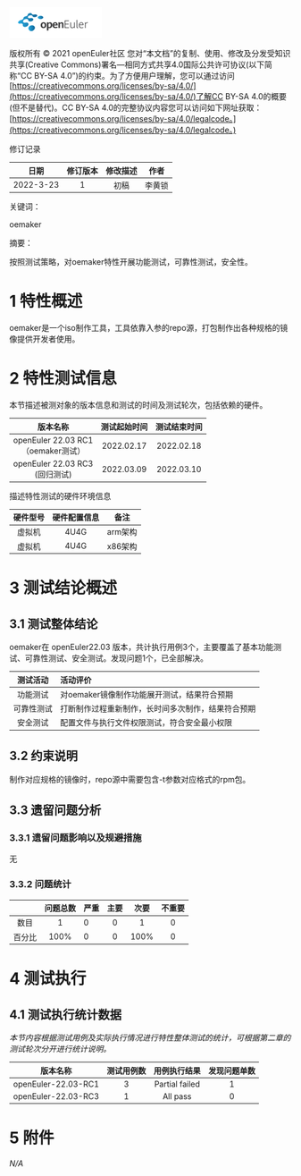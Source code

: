 ![openEuler ico](../../images/openEuler.png)

版权所有 © 2021  openEuler社区
 您对“本文档”的复制、使用、修改及分发受知识共享(Creative Commons)署名—相同方式共享4.0国际公共许可协议(以下简称“CC BY-SA 4.0”)的约束。为了方便用户理解，您可以通过访问[https://creativecommons.org/licenses/by-sa/4.0/](https://creativecommons.org/licenses/by-sa/4.0/)了解CC BY-SA 4.0的概要 (但不是替代)。CC BY-SA 4.0的完整协议内容您可以访问如下网址获取：[https://creativecommons.org/licenses/by-sa/4.0/legalcode。](https://creativecommons.org/licenses/by-sa/4.0/legalcode。)

修订记录

|日期|修订版本|修改描述|作者|
|:----:|:----:|:----:|:----:|
|2022-3-23|1|初稿|李黄锁|



关键词：

oemaker

摘要：

按照测试策略，对oemaker特性开展功能测试，可靠性测试，安全性。


# 1 特性概述

oemaker是一个iso制作工具，工具依靠入参的repo源，打包制作出各种规格的镜像提供开发者使用。

# 2 特性测试信息

本节描述被测对象的版本信息和测试的时间及测试轮次，包括依赖的硬件。

|版本名称|测试起始时间|测试结束时间|
|:----:|:----:|:----:|
|openEuler 22.03 RC1<br>（oemaker测试）|2022.02.17|2022.02.18|
|openEuler 22.03 RC3<br> (回归测试)|2022.03.09|2022.03.10|

描述特性测试的硬件环境信息

|硬件型号|硬件配置信息|备注|
|:----:|:----:|:----:|
|虚拟机|4U4G|arm架构|
|虚拟机|4U4G|x86架构|
# 3 测试结论概述

## 3.1 测试整体结论

oemaker在 openEuler22.03 版本，共计执行用例3个，主要覆盖了基本功能测试、可靠性测试、安全测试。发现问题1个，已全部解决。

|测试活动|活动评价|
|:----:|:----|
|功能测试|对oemaker镜像制作功能展开测试，结果符合预期|
|可靠性测试|打断制作过程重新制作，长时间多次制作，结果符合预期|
|安全测试|配置文件与执行文件权限测试，符合安全最小权限|


## 3.2   约束说明

制作对应规格的镜像时，repo源中需要包含-t参数对应格式的rpm包。


## 3.3   遗留问题分析

### 3.3.1 遗留问题影响以及规避措施

无


### 3.3.2 问题统计

|    |问题总数|严重|主要|次要|不重要|
|:----:|:----:|:----|:----:|:----:|:----:|
|数目|1|0|0|1|0|
|百分比|100%|0|0|100%|0|

# 4 测试执行

## 4.1 测试执行统计数据

*本节内容根据测试用例及实际执行情况进行特性整体测试的统计，可根据第二章的测试轮次分开进行统计说明。*

|版本名称|测试用例数|用例执行结果|发现问题单数|
|:----:|:----:|:----:|:----:|
|openEuler-22.03-RC1|3|Partial failed|1|
|openEuler-22.03-RC3|1|All pass|0|


# 5 附件

*N/A*

